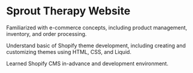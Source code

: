 # Sprout Therapy Website 

Familiarized with e-commerce concepts, including product management, inventory, and order processing.

Understand basic of Shopify theme development, including creating and customizing themes using HTML, CSS, and Liquid.

Learned Shopify CMS in-advance and development environment.
